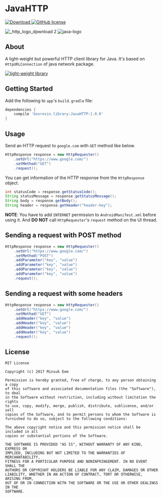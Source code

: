 # JavaHTTP

[![Download](https://api.bintray.com/packages/boxresin/maven/JavaHTTP/images/download.svg) ](https://bintray.com/boxresin/maven/JavaHTTP/_latestVersion)
[![GitHub license](https://img.shields.io/badge/license-MIT-blue.svg)](https://raw.githubusercontent.com/BoxResin/JavaHTTP/master/LICENSE)

![_http_logo_dpwnload 2](https://cloud.githubusercontent.com/assets/13031505/25526913/d0f735ba-2c50-11e7-83c6-d2b3411a031e.png)
![java-logo](https://cloud.githubusercontent.com/assets/13031505/25526914/d0f8f148-2c50-11e7-930e-14767ec12829.jpeg)


## About

A light-weight but powerful HTTP client library for Java. It's based on `HttpURLConnection` of java network package.

[![light-weight library](https://cloud.githubusercontent.com/assets/13031505/25526854/92c769e0-2c50-11e7-9457-5fed461497f9.png)](https://bintray.com/boxresin/maven/JavaHTTP#files/boxresin/library/JavaHTTP/1.0.0)

## Getting Started

Add the following to `app`'s `build.gradle` file:

```gradle
dependencies { 
    compile 'boxresin.library:JavaHTTP:1.0.0'
}
```

## Usage

Send an HTTP request to `google.com` with `GET` method like below.

```Java
HttpResponse response = new HttpRequester()
    .setUrl("https://www.google.com/")
    .setMethod("GET")
    .request();
```

You can get information of the HTTP response from the `HttpResponse` object.

```java
int statusCode = response.getStatusCode();
String statusMessage = response.getStatusMessage();
String body = response.getBody();
String header = response.getHeader("header-key");
```

**NOTE**: You have to add `INTERNET` permission to `AndroidManifest.xml` before using it. And **DO NOT** call `HttpRequester`'s `request` method on the UI thread.

## Sending a request with POST method

```java
HttpResponse response = new HttpRequester()
    .setUrl("https://www.google.com/")
    .setMethod("POST")
    .addParameter("key", "value")
    .addParameter("key", "value")
    .addParameter("key", "value")
    .addParameter("key", "value")
    .request();
```

## Sending a request with some headers

```java
HttpResponse response = new HttpRequester()
    .setUrl("https://www.google.com/")
    .setMethod("GET")
    .addHeader("key", "value")
    .addHeader("key", "value")
    .addHeader("key", "value")
    .addHeader("key", "value")
    .request();
```

## License

```
MIT License

Copyright (c) 2017 Minsuk Eom

Permission is hereby granted, free of charge, to any person obtaining a copy
of this software and associated documentation files (the "Software"), to deal
in the Software without restriction, including without limitation the rights
to use, copy, modify, merge, publish, distribute, sublicense, and/or sell
copies of the Software, and to permit persons to whom the Software is
furnished to do so, subject to the following conditions:

The above copyright notice and this permission notice shall be included in all
copies or substantial portions of the Software.

THE SOFTWARE IS PROVIDED "AS IS", WITHOUT WARRANTY OF ANY KIND, EXPRESS OR
IMPLIED, INCLUDING BUT NOT LIMITED TO THE WARRANTIES OF MERCHANTABILITY,
FITNESS FOR A PARTICULAR PURPOSE AND NONINFRINGEMENT. IN NO EVENT SHALL THE
AUTHORS OR COPYRIGHT HOLDERS BE LIABLE FOR ANY CLAIM, DAMAGES OR OTHER
LIABILITY, WHETHER IN AN ACTION OF CONTRACT, TORT OR OTHERWISE, ARISING FROM,
OUT OF OR IN CONNECTION WITH THE SOFTWARE OR THE USE OR OTHER DEALINGS IN THE
SOFTWARE.
```
